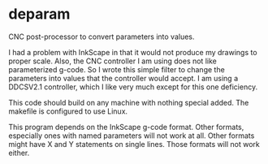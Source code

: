 # deparam
CNC post-processor to convert parameters into values.

I had a problem with InkScape in that it would not produce my drawings to proper scale. Also, the CNC controller I am using does not like parameterized g-code. So I wrote this simple filter to change the parameters into values that the controller would accept. I am using a DDCSV2.1 controller, which I like very much except for this one deficiency. 

This code should build on any machine with nothing special added. The makefile is configured to use Linux.

This program depends on the InkScape g-code format. Other formats, especially ones with named parameters will not work at all. Other formats might have X and Y statements on single lines. Those formats will not work either.
